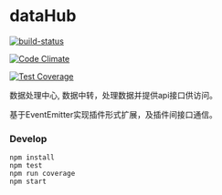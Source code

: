 dataHub
========
[![build-status](https://www.codeship.io/projects/934c9d80-ca37-0132-8b21-4a9a304be21e/status)](https://www.codeship.io/projects/75416)

[![Code Climate](https://codeclimate.com/repos/553bba776956805887009d39/badges/c10444baee797d04529c/gpa.svg)](https://codeclimate.com/repos/553bba776956805887009d39/feed)

[![Test Coverage](https://codeclimate.com/repos/553bba776956805887009d39/badges/c10444baee797d04529c/coverage.svg)](https://codeclimate.com/repos/553bba776956805887009d39/feed)


数据处理中心, 数据中转，处理数据并提供api接口供访问。

基于EventEmitter实现插件形式扩展，及插件间接口通信。

### Develop
```
npm install
npm test
npm run coverage
npm start
```

